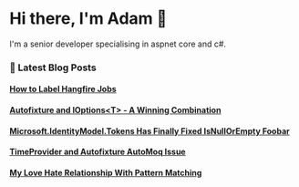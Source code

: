 # Hi there, I'm Adam 👋

I'm a senior developer specialising in aspnet core and c#.

### 📙 Latest Blog Posts
<!--START_SECTION:feed-->
#### [How to Label Hangfire Jobs](https:&#x2F;&#x2F;adamstorr.co.uk&#x2F;blog&#x2F;how-to-label-hangfire-jobs&#x2F;)
#### [Autofixture and IOptions&lt;T&gt; - A Winning Combination](https:&#x2F;&#x2F;adamstorr.co.uk&#x2F;blog&#x2F;autofixture-and-ioptions-a-winning-combination&#x2F;)
#### [Microsoft.IdentityModel.Tokens Has Finally Fixed IsNullOrEmpty Foobar](https:&#x2F;&#x2F;adamstorr.co.uk&#x2F;blog&#x2F;microsoft.identitymodel.tokens-has-finally-fixed-isnullorempty-foobar&#x2F;)
#### [TimeProvider and Autofixture AutoMoq Issue](https:&#x2F;&#x2F;adamstorr.co.uk&#x2F;blog&#x2F;timeprovider-and-autofixture-automoq-issue&#x2F;)
#### [My Love Hate Relationship With Pattern Matching](https:&#x2F;&#x2F;adamstorr.co.uk&#x2F;blog&#x2F;my-love-hate-relationship-with-pattern-matching&#x2F;)
<!--END_SECTION:feed-->


<!--
**WestDiscGolf/WestDiscGolf** is a ✨ _special_ ✨ repository because its `README.md` (this file) appears on your GitHub profile.

Here are some ideas to get you started:

- 🔭 I’m currently working on ...
- 🌱 I’m currently learning ...
- 👯 I’m looking to collaborate on ...
- 🤔 I’m looking for help with ...
- 💬 Ask me about ...
- 📫 How to reach me: ...
- 😄 Pronouns: ...
- ⚡ Fun fact: ...
-->
